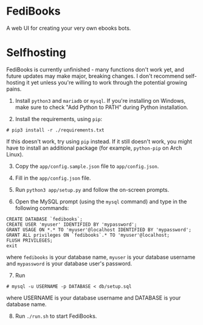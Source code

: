# FediBooks

A web UI for creating your very own ebooks bots.

# Selfhosting

FediBooks is currently unfinished - many functions don't work yet, and future updates may make major, breaking changes. I don't recommend self-hosting it yet unless you're willing to work through the potential growing pains.

1. Install ``python3`` and ``mariadb`` or ``mysql``. If you're installing on Windows, make sure to check "Add Python to PATH" during Python installation.

2. Install the requirements, using ``pip``:

```
# pip3 install -r ./requirements.txt
```

If this doesn't work, try using ``pip`` instead. If it still doesn't work, you might have to install an additional package (for example, ``python-pip`` on Arch Linux).

3. Copy the ``app/config.sample.json`` file to ``app/config.json``.

4. Fill in the ``app/config.json`` file.

5. Run ``python3 app/setup.py`` and follow the on-screen prompts.

6. Open the MySQL prompt (using the ``mysql`` command) and type in the following commands:

```
CREATE DATABASE `fedibooks`;
CREATE USER 'myuser' IDENTIFIED BY 'mypassword';
GRANT USAGE ON *.* TO 'myuser'@localhost IDENTIFIED BY 'mypassword';
GRANT ALL privileges ON `fedibooks`.* TO 'myuser'@localhost;
FLUSH PRIVILEGES;
exit
```

where ``fedibooks`` is your database name, ``myuser`` is your database username and ``mypassword`` is your database user's password.

7. Run

```
# mysql -u USERNAME -p DATABASE < db/setup.sql
```

where USERNAME is your database username and DATABASE is your database name.

8. Run ``./run.sh`` to start FediBooks.
